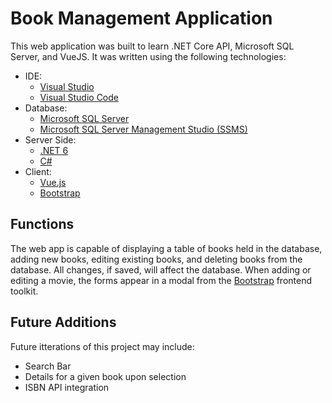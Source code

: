 
# Book Management Application

This web application was built to learn .NET Core API, Microsoft SQL Server, and VueJS. It was written using the following technologies:

 * IDE: 
	 * [Visual Studio](https://visualstudio.microsoft.com/vs/)
	 * [Visual Studio Code](https://code.visualstudio.com/)
* Database:
  * [Microsoft SQL Server](https://learn.microsoft.com/en-us/sql/database-engine/install-windows/install-sql-server?view=sql-server-ver15)
  * [Microsoft SQL Server Management Studio (SSMS)](https://aka.ms/ssmsfullsetup)
 * Server Side: 
	 * [.NET 6](https://dotnet.microsoft.com/en-us/learn/aspnet/hello-world-tutorial/install)
	 * [C#](https://learn.microsoft.com/en-us/dotnet/csharp/language-reference/)
 * Client: 
	 * [Vue.js](https://vuejs.org/guide/introduction.html)
	 * [Bootstrap](https://getbootstrap.com/docs/5.3/getting-started/introduction/)



## Functions

The web app is capable of displaying a table of books held in the database, adding new books, editing existing books, and deleting books from the database. All changes, if saved, will affect the database. When adding or editing a movie, the forms appear in a modal from the [Bootstrap](https://getbootstrap.com/docs/5.3/components/modal/) frontend toolkit.



## Future Additions

Future itterations of this project may include:

* Search Bar
* Details for a given book upon selection
* ISBN API integration
